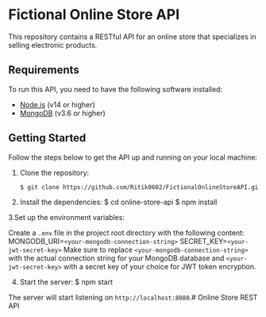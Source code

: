 # Fictional Online Store API

This repository contains a RESTful API for an online store that specializes in selling electronic products.

## Requirements

To run this API, you need to have the following software installed:

- [Node.js](https://nodejs.org/) (v14 or higher)
- [MongoDB](https://www.mongodb.com/) (v3.6 or higher)

## Getting Started

Follow the steps below to get the API up and running on your local machine:

1. Clone the repository:

   ```bash
   $ git clone https://github.com/Ritik0602/FictionalOnlineStoreAPI.git

   ```

2. Install the dependencies:
   $ cd online-store-api
   $ npm install

3.Set up the environment variables:

Create a `.env` file in the project root directory with the following content:
MONGODB_URI=`<your-mongodb-connection-string>`
SECRET_KEY=`<your-jwt-secret-key>`
Make sure to replace `<your-mongodb-connection-string>` with the actual connection string for your MongoDB database and `<your-jwt-secret-key>` with a secret key of your choice for JWT token encryption.

4. Start the server:
   $ npm start

The server will start listening on `http://localhost:8080`.# Online Store REST API
